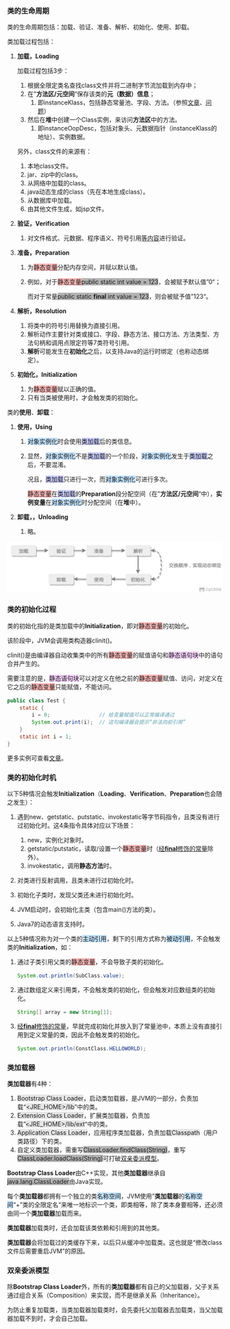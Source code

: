 ### 类的生命周期

类的生命周期包括：加载、验证、准备、解析、初始化、使用、卸载。

类加载过程包括：

1. **加载，Loading**

   加载过程包括3步：

   1. 根据全限定类名查找class文件并将二进制字节流加载到内存中；
   2. 在”**方法区/元空间**“保存该类的**元（数据）信息**；
      1. 即instanceKlass，包括静态常量池、字段、方法。（参照[文章](https://www.cnblogs.com/xy-nb/p/6773051.html)、[问题](https://www.zhihu.com/question/38496907)）
   3. 然后在**堆**中创建一个Class实例，来访问**方法区**中的方法。
      1. 即instanceOopDesc，包括对象头、元数据指针（instanceKlass的地址）、实例数据。

   另外，class文件的来源有：

   1. 本地class文件。
   2. jar、zip中的class。
   3. 从网络中加载的class。
   4. java动态生成的class（先在本地生成class）。
   5. 从数据库中加载。
   6. 由其他文件生成，如jsp文件。

2. **验证，Verification**
   1. 对文件格式、元数据、程序语义、符号引用[等内容](http://www.ityouknow.com/jvm/2017/08/19/class-loading-principle.html)进行验证。

3. **准备，Preparation**

   1. 为<span style=background:#ffb8b8>静态变量</span>分配内存空间，并赋以默认值。

   2. 例如，对于<span style=background:#ffb8b8>静态变量</span><span style=background:#b3b3b3>public static int value = 123</span>，会被赋予默认值”0“；

      而对于常量<span style=background:#b3b3b3>public static **final** int value = 123</span>，则会被赋予值”123“。

4. **解析，Resolution**
   1. 将类中的符号引用替换为直接引用。
   2. 解析动作主要针对类或接口、字段、静态方法、接口方法、方法类型、方法句柄和调用点限定符等7类符号引用。
   3. **解析**可能发生在**初始化**之后，以支持Java的运行时绑定（也称动态绑定）。

5. **初始化，Initialization**

   1. 为<span style=background:#ffb8b8>静态变量</span>赋以正确的值。
   2. 只有当类被使用时，才会触发类的初始化。

类的**使用**、**卸载**：
1. **使用，Using**

   1. <span style=background:#c2e2ff>对象实例化</span>时会使用<span style=background:#c9ccff>类加载</span>后的类信息。

   2. 显然，<span style=background:#c2e2ff>对象实例化</span>不是<span style=background:#c9ccff>类加载</span>的一个阶段，<span style=background:#c2e2ff>对象实例化</span>发生于<span style=background:#c9ccff>类加载</span>之后，不要混淆。

      况且，<span style=background:#c9ccff>类加载</span>只进行一次，而<span style=background:#c2e2ff>对象实例化</span>可进行多次。

      <span style=background:#ffb8b8>静态变量</span>在<span style=background:#c9ccff>类加载</span>的**Preparation**段分配空间（在”**方法区/元空间**“中），**实例变量**在<span style=background:#c2e2ff>对象实例化</span>时分配空间（在**堆**中）。

2. **卸载，，Unloading**

   1. 略。

![image](../images/3/class-lifecycle.png)



### 类的初始化过程

类的初始化指的是类加载中的**Initialization**，即对<span style=background:#ffb8b8>静态变量</span>的初始化。

该阶段中，JVM会调用类构造器clinit()。

clinit()是由编译器自动收集类中的所有<span style=background:#ffb8b8>静态变量</span>的赋值语句和<span style=background:#f8d2ff>静态语句块</span>中的语句合并产生的。

需要注意的是，<span style=background:#f8d2ff>静态语句块</span>可以对定义在他之前的<span style=background:#ffb8b8>静态变量</span>赋值、访问，对定义在它之后的<span style=background:#ffb8b8>静态变量</span>只能赋值，不能访问。

```java
public class Test {
    static {
        i = 0;                // 给变量赋值可以正常编译通过
        System.out.print(i);  // 这句编译器会提示“非法向前引用”
    }
    static int i = 1;
}
```

更多实例可查看[文章](https://blog.csdn.net/wanghao109/article/details/49591815)。



### 类的初始化时机

以下5种情况会触发**Initialization**（**Loading**、**Verification**、**Preparation**也会随之发生）：

1. 遇到new、getstatic、putstatic、invokestatic等字节码指令，且类没有进行过初始化时。这4条指令具体对应以下场景：
   1. new，实例化对象时。
   2. getstatic/putstatic，读取/设置一个<span style=background:#ffb8b8>静态变量</span>时（<u>经**final**修饰的常量</u>除外）。
   3. invokestatic，调用**静态方法**时。

2. 对类进行反射调用，且类未进行过初始化时。
3. 初始化子类时，发现父类还未进行初始化时。
4. JVM启动时，会初始化主类（包含main()方法的类）。
5. Java7的动态语言支持时。

以上5种情况称为对一个类的<span style=background:#c2e2ff>主动引用</span>，剩下的引用方式称为<span style=background:#c2e2ff>被动引用</span>，不会触发类的**Initialization**，如：

1. 通过子类引用父类的<span style=background:#ffb8b8>静态变量</span>，不会导致子类的初始化。

   ```java
   System.out.println(SubClass.value);
   ```

2. 通过数组定义来引用类，不会触发类的初始化，但会触发对应数组类的初始化。

   ```java
   String[] array = new String[1];
   ```

3. <u>经**final**修饰的常量</u>，早就完成初始化并放入到了常量池中，本质上没有直接引用到定义常量的类，因此不会触发类的初始化。

   ```java
   System.out.println(ConstClass.HELLOWORLD);
   ```



### 类加载器

**类加载器**有4种：

1. <span style=background:#e6e6e6>Bootstrap Class Loader</span>，启动类加载器，是JVM的一部分，负责加载“<span style=background:#e6e6e6><JRE_HOME>/lib</span>”中的类。
2. <span style=background:#e6e6e6>Extension Class Loader</span>，扩展类加载器，负责加载”<span style=background:#e6e6e6><JRE_HOME>/lib/ext</span>“中的类。
3. <span style=background:#e6e6e6>Application Class Loader</span>，应用程序类加载器，负责加载<span style=background:#e6e6e6>Classpath</span>（用户类路径）下的类。
4. 自定义类加载器，需重写<span style=background:#b3b3b3>ClassLoader.findClass(String)</span>，重写<span style=background:#b3b3b3>ClassLoader.loadClass(String)</span>可打破<u>双亲委派模型</u>。

**Bootstrap Class Loader**由C++实现，其他**类加载器**继承自<span style=background:#b3b3b3>java.lang.ClassLoader</span>由Java实现。

每个**类加载器**都拥有一个独立的类<span style=background:#c2e2ff>名称空间</span>，JVM使用”**类加载器**的<span style=background:#c2e2ff>名称空间</span>“+”类的全限定名“来唯一地标识一个类，即类相等，除了类本身要相等，还必须由同一个**类加载器**加载而来。

**类加载器**加载类时，还会加载该类依赖和引用到的其他类。

**类加载器**会将加载过的类缓存下来，以后只从缓冲中加载类。这也就是“修改class文件后需要重启JVM”的原因。



### 双亲委派模型

除**Bootstrap Class Loader**外，所有的**类加载器**都有自己的父加载器，父子关系通过组合关系（Composition）来实现，而不是继承关系（Inheritance）。

为防止重复加载类，当类加载器加载类时，会先委托父加载器去加载类，当父加载器加载不到时，才会自己加载。
